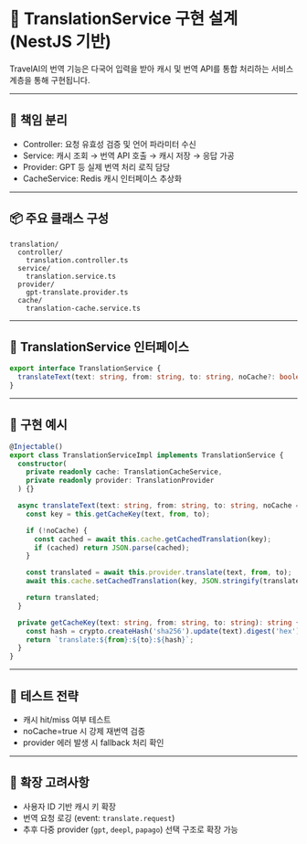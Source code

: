

# 🧩 TranslationService 구현 설계 (NestJS 기반)

TravelAI의 번역 기능은 다국어 입력을 받아 캐시 및 번역 API를 통합 처리하는 서비스 계층을 통해 구현됩니다.

---

## 🎯 책임 분리

- Controller: 요청 유효성 검증 및 언어 파라미터 수신
- Service: 캐시 조회 → 번역 API 호출 → 캐시 저장 → 응답 가공
- Provider: GPT 등 실제 번역 처리 로직 담당
- CacheService: Redis 캐시 인터페이스 추상화

---

## 📦 주요 클래스 구성

```
translation/
  controller/
    translation.controller.ts
  service/
    translation.service.ts
  provider/
    gpt-translate.provider.ts
  cache/
    translation-cache.service.ts
```

---

## 🔄 TranslationService 인터페이스

```ts
export interface TranslationService {
  translateText(text: string, from: string, to: string, noCache?: boolean): Promise<TranslatedResult>;
}
```

---

## 🔧 구현 예시

```ts
@Injectable()
export class TranslationServiceImpl implements TranslationService {
  constructor(
    private readonly cache: TranslationCacheService,
    private readonly provider: TranslationProvider
  ) {}

  async translateText(text: string, from: string, to: string, noCache = false): Promise<TranslatedResult> {
    const key = this.getCacheKey(text, from, to);

    if (!noCache) {
      const cached = await this.cache.getCachedTranslation(key);
      if (cached) return JSON.parse(cached);
    }

    const translated = await this.provider.translate(text, from, to);
    await this.cache.setCachedTranslation(key, JSON.stringify(translated), 60 * 60 * 24 * 7); // 7일 TTL

    return translated;
  }

  private getCacheKey(text: string, from: string, to: string): string {
    const hash = crypto.createHash('sha256').update(text).digest('hex');
    return `translate:${from}:${to}:${hash}`;
  }
}
```

---

## 🧪 테스트 전략

- 캐시 hit/miss 여부 테스트
- noCache=true 시 강제 재번역 검증
- provider 에러 발생 시 fallback 처리 확인

---

## 📌 확장 고려사항

- 사용자 ID 기반 캐시 키 확장
- 번역 요청 로깅 (event: `translate.request`)
- 추후 다중 provider (`gpt`, `deepl`, `papago`) 선택 구조로 확장 가능